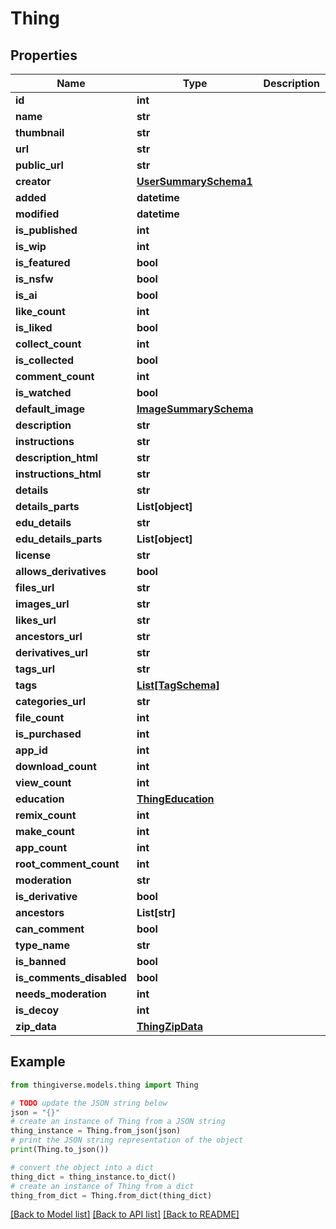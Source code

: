 # Thing


## Properties

Name | Type | Description | Notes
------------ | ------------- | ------------- | -------------
**id** | **int** |  | 
**name** | **str** |  | 
**thumbnail** | **str** |  | [optional] 
**url** | **str** |  | [optional] 
**public_url** | **str** |  | [optional] 
**creator** | [**UserSummarySchema1**](UserSummarySchema1.md) |  | [optional] 
**added** | **datetime** |  | [optional] 
**modified** | **datetime** |  | [optional] 
**is_published** | **int** |  | [optional] 
**is_wip** | **int** |  | [optional] 
**is_featured** | **bool** |  | [optional] 
**is_nsfw** | **bool** |  | [optional] 
**is_ai** | **bool** |  | [optional] 
**like_count** | **int** |  | [optional] 
**is_liked** | **bool** |  | [optional] 
**collect_count** | **int** |  | [optional] 
**is_collected** | **bool** |  | [optional] 
**comment_count** | **int** |  | [optional] 
**is_watched** | **bool** |  | [optional] 
**default_image** | [**ImageSummarySchema**](ImageSummarySchema.md) |  | [optional] 
**description** | **str** |  | [optional] 
**instructions** | **str** |  | [optional] 
**description_html** | **str** |  | [optional] 
**instructions_html** | **str** |  | [optional] 
**details** | **str** |  | [optional] 
**details_parts** | **List[object]** |  | [optional] 
**edu_details** | **str** |  | [optional] 
**edu_details_parts** | **List[object]** |  | [optional] 
**license** | **str** |  | [optional] 
**allows_derivatives** | **bool** |  | [optional] 
**files_url** | **str** |  | [optional] 
**images_url** | **str** |  | [optional] 
**likes_url** | **str** |  | [optional] 
**ancestors_url** | **str** |  | [optional] 
**derivatives_url** | **str** |  | [optional] 
**tags_url** | **str** |  | [optional] 
**tags** | [**List[TagSchema]**](TagSchema.md) |  | [optional] 
**categories_url** | **str** |  | [optional] 
**file_count** | **int** |  | [optional] 
**is_purchased** | **int** |  | [optional] 
**app_id** | **int** |  | [optional] 
**download_count** | **int** |  | [optional] 
**view_count** | **int** |  | [optional] 
**education** | [**ThingEducation**](ThingEducation.md) |  | [optional] 
**remix_count** | **int** |  | [optional] 
**make_count** | **int** |  | [optional] 
**app_count** | **int** |  | [optional] 
**root_comment_count** | **int** |  | [optional] 
**moderation** | **str** |  | [optional] 
**is_derivative** | **bool** |  | [optional] 
**ancestors** | **List[str]** |  | [optional] 
**can_comment** | **bool** |  | [optional] 
**type_name** | **str** |  | [optional] 
**is_banned** | **bool** |  | [optional] 
**is_comments_disabled** | **bool** |  | [optional] 
**needs_moderation** | **int** |  | [optional] 
**is_decoy** | **int** |  | [optional] 
**zip_data** | [**ThingZipData**](ThingZipData.md) |  | [optional] 

## Example

```python
from thingiverse.models.thing import Thing

# TODO update the JSON string below
json = "{}"
# create an instance of Thing from a JSON string
thing_instance = Thing.from_json(json)
# print the JSON string representation of the object
print(Thing.to_json())

# convert the object into a dict
thing_dict = thing_instance.to_dict()
# create an instance of Thing from a dict
thing_from_dict = Thing.from_dict(thing_dict)
```
[[Back to Model list]](../README.md#documentation-for-models) [[Back to API list]](../README.md#documentation-for-api-endpoints) [[Back to README]](../README.md)


